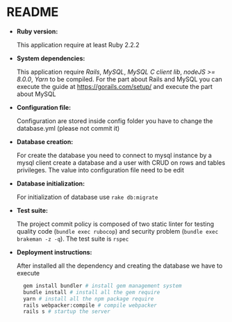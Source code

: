 # README

* **Ruby version:**

   This application require at least Ruby 2.2.2

* **System dependencies:**

   This application require *Rails*, *MySQL*, *MySQL C client lib*, *nodeJS >= 8.0.0*, *Yarn* to be compiled. For the part about Rails and MySQL you can execute the guide at https://gorails.com/setup/ and execute the part about MySQL

* **Configuration file:**

   Configuration are stored inside config folder you have to change the database.yml (please not commit it)

* **Database creation:**

   For create the database you need to connect to mysql instance by a mysql client create a database and a user with CRUD on rows and tables privileges. The value into configuration file need to be edit

* **Database initialization:**

   For initialization of database use `rake db:migrate`

* **Test suite:**

   The project commit policy is composed of two static linter for testing quality code (`bundle exec rubocop`) and security problem (`bundle exec brakeman -z -q`). The test suite is `rspec`

* **Deployment instructions:**

   After installed all the dependency and creating the database we have to execute
   ```sh
     gem install bundler # install gem management system
     bundle install # install all the gem require
     yarn # install all the npm package require
     rails webpacker:compile # compile webpacker
     rails s # startup the server
   ```